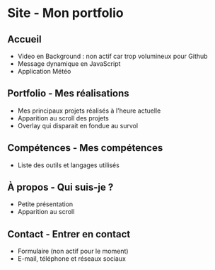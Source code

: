 # Site - Mon portfolio

## Accueil
- Video en Background : non actif car trop volumineux pour Github
- Message dynamique en JavaScript
- Application Météo

## Portfolio - Mes réalisations
- Mes principaux projets réalisés à l'heure actuelle
- Apparition au scroll des projets
- Overlay qui disparait en fondue au survol

## Compétences - Mes compétences
- Liste des outils et langages utilisés

## À propos - Qui suis-je ?
- Petite présentation
- Apparition au scroll

## Contact - Entrer en contact
- Formulaire (non actif pour le moment)
- E-mail, téléphone et réseaux sociaux
